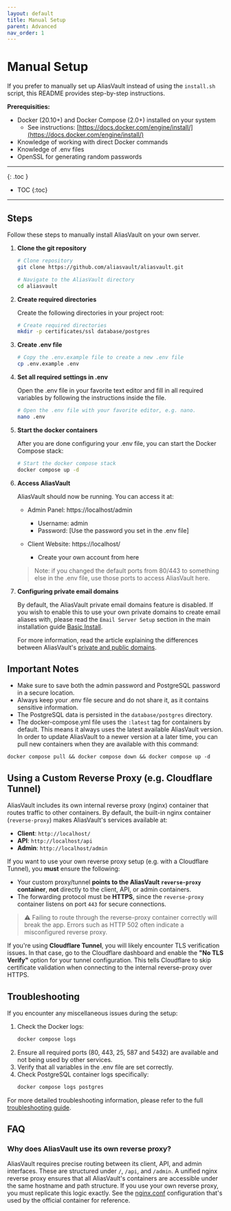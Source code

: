 ```yaml
---
layout: default
title: Manual Setup
parent: Advanced
nav_order: 1
---
```


# Manual Setup

If you prefer to manually set up AliasVault instead of using the `install.sh` script, this README provides step-by-step instructions.

**Prerequisities:**
- Docker (20.10+) and Docker Compose (2.0+) installed on your system
  - See instructions: [https://docs.docker.com/engine/install/](https://docs.docker.com/engine/install/)
- Knowledge of working with direct Docker commands
- Knowledge of .env files
- OpenSSL for generating random passwords

---

{: .toc }
* TOC
{:toc}

---


## Steps
Follow these steps to manually install AliasVault on your own server.

1. **Clone the git repository**
   ```bash
   # Clone repository
   git clone https://github.com/aliasvault/aliasvault.git

   # Navigate to the AliasVault directory
   cd aliasvault
   ```

2. **Create required directories**

   Create the following directories in your project root:
   ```bash
   # Create required directories
   mkdir -p certificates/ssl database/postgres
   ```

3. **Create .env file**

   ```bash
   # Copy the .env.example file to create a new .env file
   cp .env.example .env
   ```

4. **Set all required settings in .env**

   Open the .env file in your favorite text editor and fill in all required variables
   by following the instructions inside the file.

   ```bash
   # Open the .env file with your favorite editor, e.g. nano.
   nano .env
   ```

5. **Start the docker containers**

   After you are done configuring your .env file, you can start the Docker Compose stack:
   ```bash
   # Start the docker compose stack
   docker compose up -d
   ```

6. **Access AliasVault**

    AliasVault should now be running. You can access it at:

    - Admin Panel: https://localhost/admin
        - Username: admin
        - Password: [Use the password you set in the .env file]

    - Client Website: https://localhost/
        - Create your own account from here

   > Note: if you changed the default ports from 80/443 to something else in the .env file, use those ports to access AliasVault here.

7. **Configuring private email domains**

   By default, the AliasVault private email domains feature is disabled. If you wish to enable this to use your own private domains to create email aliases with, please read the `Email Server Setup` section in the main installation guide [Basic Install](../install.md#3-email-server-setup).

   For more information, read the article explaining the differences between AliasVault's [private and public domains](../../misc/private-vs-public-email.md).


## Important Notes

- Make sure to save both the admin password and PostgreSQL password in a secure location.
- Always keep your .env file secure and do not share it, as it contains sensitive information.
- The PostgreSQL data is persisted in the `database/postgres` directory.
- The docker-compose.yml file uses the `:latest` tag for containers by default. This means it always uses the latest available AliasVault version. In order to update AliasVault to a newer version at a later time, you can pull new containers when they are available with this command:
```
docker compose pull && docker compose down && docker compose up -d
```

## Using a Custom Reverse Proxy (e.g. Cloudflare Tunnel)

AliasVault includes its own internal reverse proxy (nginx) container that routes traffic to other containers. By default, the built-in nginx container (`reverse-proxy`) makes AliasVault's services available at:

- **Client**: `http://localhost/`
- **API**: `http://localhost/api`
- **Admin**: `http://localhost/admin`

If you want to use your own reverse proxy setup (e.g. with a Cloudflare Tunnel), you **must** ensure the following:

- Your custom proxy/tunnel **points to the AliasVault `reverse-proxy` container**, **not** directly to the client, API, or admin containers.
- The forwarding protocol must be **HTTPS**, since the `reverse-proxy` container listens on port `443` for secure connections.

> ⚠️ Failing to route through the reverse-proxy container correctly will break the app. Errors such as HTTP 502 often indicate a misconfigured reverse proxy.

If you're using **Cloudflare Tunnel**, you will likely encounter TLS verification issues. In that case, go to the Cloudflare dashboard and enable the **"No TLS Verify"** option for your tunnel configuration. This tells Cloudflare to skip certificate validation when connecting to the internal reverse-proxy over HTTPS.


## Troubleshooting
If you encounter any miscellaneous issues during the setup:

1. Check the Docker logs:
   ```bash
   docker compose logs
   ```
2. Ensure all required ports (80, 443, 25, 587 and 5432) are available and not being used by other services.
3. Verify that all variables in the .env file are set correctly.
4. Check PostgreSQL container logs specifically:
   ```bash
   docker compose logs postgres
   ```

For more detailed troubleshooting information, please refer to the full [troubleshooting guide](../troubleshooting.md).

## FAQ
### Why does AliasVault use its own reverse proxy?
AliasVault requires precise routing between its client, API, and admin interfaces. These are structured under `/`, `/api`, and `/admin`. A unified nginx reverse proxy ensures that all AliasVault's containers are accessible under the same hostname and path structure. If you use your own reverse proxy, you must replicate this logic exactly. See the [nginx.conf](https://raw.githubusercontent.com/aliasvault/aliasvault/refs/heads/main/apps/server/nginx.conf) configuration that's used by the official container for reference.
